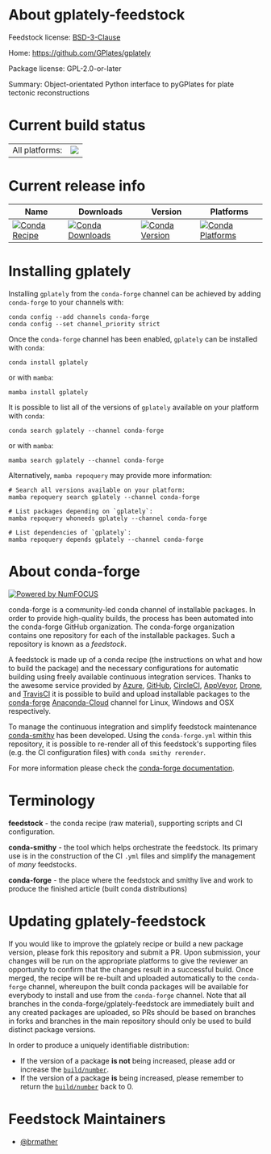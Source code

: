 About gplately-feedstock
========================

Feedstock license: [BSD-3-Clause](https://github.com/conda-forge/gplately-feedstock/blob/main/LICENSE.txt)

Home: https://github.com/GPlates/gplately

Package license: GPL-2.0-or-later

Summary: Object-orientated Python interface to pyGPlates for plate tectonic reconstructions

Current build status
====================


<table><tr><td>All platforms:</td>
    <td>
      <a href="https://dev.azure.com/conda-forge/feedstock-builds/_build/latest?definitionId=18958&branchName=main">
        <img src="https://dev.azure.com/conda-forge/feedstock-builds/_apis/build/status/gplately-feedstock?branchName=main">
      </a>
    </td>
  </tr>
</table>

Current release info
====================

| Name | Downloads | Version | Platforms |
| --- | --- | --- | --- |
| [![Conda Recipe](https://img.shields.io/badge/recipe-gplately-green.svg)](https://anaconda.org/conda-forge/gplately) | [![Conda Downloads](https://img.shields.io/conda/dn/conda-forge/gplately.svg)](https://anaconda.org/conda-forge/gplately) | [![Conda Version](https://img.shields.io/conda/vn/conda-forge/gplately.svg)](https://anaconda.org/conda-forge/gplately) | [![Conda Platforms](https://img.shields.io/conda/pn/conda-forge/gplately.svg)](https://anaconda.org/conda-forge/gplately) |

Installing gplately
===================

Installing `gplately` from the `conda-forge` channel can be achieved by adding `conda-forge` to your channels with:

```
conda config --add channels conda-forge
conda config --set channel_priority strict
```

Once the `conda-forge` channel has been enabled, `gplately` can be installed with `conda`:

```
conda install gplately
```

or with `mamba`:

```
mamba install gplately
```

It is possible to list all of the versions of `gplately` available on your platform with `conda`:

```
conda search gplately --channel conda-forge
```

or with `mamba`:

```
mamba search gplately --channel conda-forge
```

Alternatively, `mamba repoquery` may provide more information:

```
# Search all versions available on your platform:
mamba repoquery search gplately --channel conda-forge

# List packages depending on `gplately`:
mamba repoquery whoneeds gplately --channel conda-forge

# List dependencies of `gplately`:
mamba repoquery depends gplately --channel conda-forge
```


About conda-forge
=================

[![Powered by
NumFOCUS](https://img.shields.io/badge/powered%20by-NumFOCUS-orange.svg?style=flat&colorA=E1523D&colorB=007D8A)](https://numfocus.org)

conda-forge is a community-led conda channel of installable packages.
In order to provide high-quality builds, the process has been automated into the
conda-forge GitHub organization. The conda-forge organization contains one repository
for each of the installable packages. Such a repository is known as a *feedstock*.

A feedstock is made up of a conda recipe (the instructions on what and how to build
the package) and the necessary configurations for automatic building using freely
available continuous integration services. Thanks to the awesome service provided by
[Azure](https://azure.microsoft.com/en-us/services/devops/), [GitHub](https://github.com/),
[CircleCI](https://circleci.com/), [AppVeyor](https://www.appveyor.com/),
[Drone](https://cloud.drone.io/welcome), and [TravisCI](https://travis-ci.com/)
it is possible to build and upload installable packages to the
[conda-forge](https://anaconda.org/conda-forge) [Anaconda-Cloud](https://anaconda.org/)
channel for Linux, Windows and OSX respectively.

To manage the continuous integration and simplify feedstock maintenance
[conda-smithy](https://github.com/conda-forge/conda-smithy) has been developed.
Using the ``conda-forge.yml`` within this repository, it is possible to re-render all of
this feedstock's supporting files (e.g. the CI configuration files) with ``conda smithy rerender``.

For more information please check the [conda-forge documentation](https://conda-forge.org/docs/).

Terminology
===========

**feedstock** - the conda recipe (raw material), supporting scripts and CI configuration.

**conda-smithy** - the tool which helps orchestrate the feedstock.
                   Its primary use is in the construction of the CI ``.yml`` files
                   and simplify the management of *many* feedstocks.

**conda-forge** - the place where the feedstock and smithy live and work to
                  produce the finished article (built conda distributions)


Updating gplately-feedstock
===========================

If you would like to improve the gplately recipe or build a new
package version, please fork this repository and submit a PR. Upon submission,
your changes will be run on the appropriate platforms to give the reviewer an
opportunity to confirm that the changes result in a successful build. Once
merged, the recipe will be re-built and uploaded automatically to the
`conda-forge` channel, whereupon the built conda packages will be available for
everybody to install and use from the `conda-forge` channel.
Note that all branches in the conda-forge/gplately-feedstock are
immediately built and any created packages are uploaded, so PRs should be based
on branches in forks and branches in the main repository should only be used to
build distinct package versions.

In order to produce a uniquely identifiable distribution:
 * If the version of a package **is not** being increased, please add or increase
   the [``build/number``](https://docs.conda.io/projects/conda-build/en/latest/resources/define-metadata.html#build-number-and-string).
 * If the version of a package **is** being increased, please remember to return
   the [``build/number``](https://docs.conda.io/projects/conda-build/en/latest/resources/define-metadata.html#build-number-and-string)
   back to 0.

Feedstock Maintainers
=====================

* [@brmather](https://github.com/brmather/)

